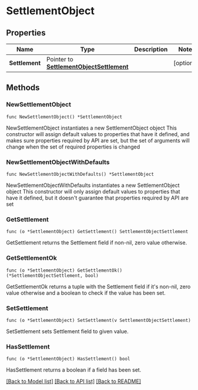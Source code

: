 # SettlementObject

## Properties

Name | Type | Description | Notes
------------ | ------------- | ------------- | -------------
**Settlement** | Pointer to [**SettlementObjectSettlement**](SettlementObjectSettlement.md) |  | [optional] 

## Methods

### NewSettlementObject

`func NewSettlementObject() *SettlementObject`

NewSettlementObject instantiates a new SettlementObject object
This constructor will assign default values to properties that have it defined,
and makes sure properties required by API are set, but the set of arguments
will change when the set of required properties is changed

### NewSettlementObjectWithDefaults

`func NewSettlementObjectWithDefaults() *SettlementObject`

NewSettlementObjectWithDefaults instantiates a new SettlementObject object
This constructor will only assign default values to properties that have it defined,
but it doesn't guarantee that properties required by API are set

### GetSettlement

`func (o *SettlementObject) GetSettlement() SettlementObjectSettlement`

GetSettlement returns the Settlement field if non-nil, zero value otherwise.

### GetSettlementOk

`func (o *SettlementObject) GetSettlementOk() (*SettlementObjectSettlement, bool)`

GetSettlementOk returns a tuple with the Settlement field if it's non-nil, zero value otherwise
and a boolean to check if the value has been set.

### SetSettlement

`func (o *SettlementObject) SetSettlement(v SettlementObjectSettlement)`

SetSettlement sets Settlement field to given value.

### HasSettlement

`func (o *SettlementObject) HasSettlement() bool`

HasSettlement returns a boolean if a field has been set.


[[Back to Model list]](../README.md#documentation-for-models) [[Back to API list]](../README.md#documentation-for-api-endpoints) [[Back to README]](../README.md)


